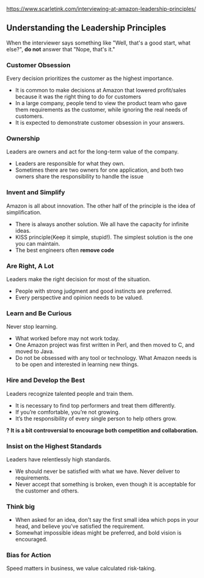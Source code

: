 https://www.scarletink.com/interviewing-at-amazon-leadership-principles/

## Understanding the Leadership Principles 
When the interviewer says something like "Well, that's a good start, what else?", **do not** answer that "Nope, that's it."

### Customer Obsession
Every decision prioritizes the customer as the highest importance.

- It is common to make decisions at Amazon that lowered profit/sales because it was the right thing to do for customers
- In a large company, people tend to view the product team who gave them requirements as the customer, while ignoring the real needs of customers.
- It is expected to demonstrate customer obsession in your answers.

### Ownership
Leaders are owners and act for the long-term value of the company.

-  Leaders are responsible for what they own.
- Sometimes there are two owners for one application, and both two owners share the responsibility to handle the issue

### Invent and Simplify
Amazon is all about innovation. The other half of the principle is the idea of simplification.

- There is always another solution. We all have the capacity for infinite ideas.
- KISS principle(Keep it simple, stupid!). The simplest solution is the one you can maintain.
- The best engineers often **remove code**

### Are Right, A Lot
Leaders make the right decision for most of the situation.

- People with strong judgment and good instincts are preferred.
- Every perspective and opinion needs to be valued.

### Learn and Be Curious
Never stop learning.

- What worked before may not work today.
- One Amazon project was first written in Perl, and then moved to C, and moved to Java.
- Do not be obsessed with any tool or technology. What Amazon needs is to be open and interested in learning new things.

### Hire and Develop the Best
Leaders recognize talented people and train them.

- It is necessary to find top performers and treat them differently.
- If you’re comfortable, you’re not growing.
- It’s the responsibility of every single person to help others grow.

**? It is a bit controversial to encourage both competition and collaboration.**

### Insist on the Highest Standards
Leaders have relentlessly high standards.

- We should never be satisfied with what we have. Never deliver to requirements.
- Never accept that something is broken, even though it is acceptable for the customer and others.

### Think big
- When asked for an idea, don't say the first small idea which pops in your head, and believe you’ve satisfied the requirement.
- Somewhat impossible ideas might be preferred, and bold vision is encouraged.

### Bias for Action
Speed matters in business, we value calculated risk-taking.


